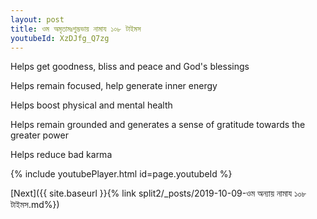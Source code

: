 ```yaml
---
layout: post
title: ওম অমৃতামঃশুদ্ভভায় নামায ১০৮ টাইমস
youtubeId: XzDJfg_Q7zg
---
```

 
 
Helps get goodness, bliss and peace and God's blessings
 
Helps remain focused, help generate inner energy 
 
Helps boost physical and mental health 
 
Helps remain grounded and generates a sense of gratitude towards the greater power 
 
Helps reduce bad karma
 
 
 
 


{% include youtubePlayer.html id=page.youtubeId %}
 
[Next]({{ site.baseurl }}{% link  split2/_posts/2019-10-09-ওম অন্যায় নামায  ১০৮ টাইমস.md%})
 
